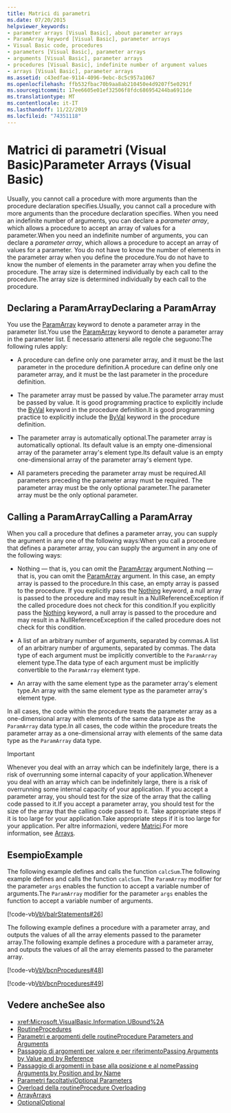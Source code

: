 ```yaml
---
title: Matrici di parametri
ms.date: 07/20/2015
helpviewer_keywords:
- parameter arrays [Visual Basic], about parameter arrays
- ParamArray keyword [Visual Basic], parameter arrays
- Visual Basic code, procedures
- parameters [Visual Basic], parameter arrays
- arguments [Visual Basic], parameter arrays
- procedures [Visual Basic], indefinite number of argument values
- arrays [Visual Basic], parameter arrays
ms.assetid: c43edfae-9114-4096-9ebc-8c5c957a1067
ms.openlocfilehash: ffb532fbac70b9aa8ab210450e4d9207f5e0291f
ms.sourcegitcommit: 17ee6605e01ef32506f8fdc686954244ba6911de
ms.translationtype: MT
ms.contentlocale: it-IT
ms.lasthandoff: 11/22/2019
ms.locfileid: "74351118"
---
```

# <a name="parameter-arrays-visual-basic"></a><span data-ttu-id="379ce-102">Matrici di parametri (Visual Basic)</span><span class="sxs-lookup"><span data-stu-id="379ce-102">Parameter Arrays (Visual Basic)</span></span>
<span data-ttu-id="379ce-103">Usually, you cannot call a procedure with more arguments than the procedure declaration specifies.</span><span class="sxs-lookup"><span data-stu-id="379ce-103">Usually, you cannot call a procedure with more arguments than the procedure declaration specifies.</span></span> <span data-ttu-id="379ce-104">When you need an indefinite number of arguments, you can declare a *parameter array*, which allows a procedure to accept an array of values for a parameter.</span><span class="sxs-lookup"><span data-stu-id="379ce-104">When you need an indefinite number of arguments, you can declare a *parameter array*, which allows a procedure to accept an array of values for a parameter.</span></span> <span data-ttu-id="379ce-105">You do not have to know the number of elements in the parameter array when you define the procedure.</span><span class="sxs-lookup"><span data-stu-id="379ce-105">You do not have to know the number of elements in the parameter array when you define the procedure.</span></span> <span data-ttu-id="379ce-106">The array size is determined individually by each call to the procedure.</span><span class="sxs-lookup"><span data-stu-id="379ce-106">The array size is determined individually by each call to the procedure.</span></span>  
  
## <a name="declaring-a-paramarray"></a><span data-ttu-id="379ce-107">Declaring a ParamArray</span><span class="sxs-lookup"><span data-stu-id="379ce-107">Declaring a ParamArray</span></span>  
 <span data-ttu-id="379ce-108">You use the [ParamArray](../../../../visual-basic/language-reference/modifiers/paramarray.md) keyword to denote a parameter array in the parameter list.</span><span class="sxs-lookup"><span data-stu-id="379ce-108">You use the [ParamArray](../../../../visual-basic/language-reference/modifiers/paramarray.md) keyword to denote a parameter array in the parameter list.</span></span> <span data-ttu-id="379ce-109">È necessario attenersi alle regole che seguono:</span><span class="sxs-lookup"><span data-stu-id="379ce-109">The following rules apply:</span></span>  
  
- <span data-ttu-id="379ce-110">A procedure can define only one parameter array, and it must be the last parameter in the procedure definition.</span><span class="sxs-lookup"><span data-stu-id="379ce-110">A procedure can define only one parameter array, and it must be the last parameter in the procedure definition.</span></span>  
  
- <span data-ttu-id="379ce-111">The parameter array must be passed by value.</span><span class="sxs-lookup"><span data-stu-id="379ce-111">The parameter array must be passed by value.</span></span> <span data-ttu-id="379ce-112">It is good programming practice to explicitly include the [ByVal](../../../../visual-basic/language-reference/modifiers/byval.md) keyword in the procedure definition.</span><span class="sxs-lookup"><span data-stu-id="379ce-112">It is good programming practice to explicitly include the [ByVal](../../../../visual-basic/language-reference/modifiers/byval.md) keyword in the procedure definition.</span></span>  
  
- <span data-ttu-id="379ce-113">The parameter array is automatically optional.</span><span class="sxs-lookup"><span data-stu-id="379ce-113">The parameter array is automatically optional.</span></span> <span data-ttu-id="379ce-114">Its default value is an empty one-dimensional array of the parameter array's element type.</span><span class="sxs-lookup"><span data-stu-id="379ce-114">Its default value is an empty one-dimensional array of the parameter array's element type.</span></span>  
  
- <span data-ttu-id="379ce-115">All parameters preceding the parameter array must be required.</span><span class="sxs-lookup"><span data-stu-id="379ce-115">All parameters preceding the parameter array must be required.</span></span> <span data-ttu-id="379ce-116">The parameter array must be the only optional parameter.</span><span class="sxs-lookup"><span data-stu-id="379ce-116">The parameter array must be the only optional parameter.</span></span>  
  
## <a name="calling-a-paramarray"></a><span data-ttu-id="379ce-117">Calling a ParamArray</span><span class="sxs-lookup"><span data-stu-id="379ce-117">Calling a ParamArray</span></span>  
 <span data-ttu-id="379ce-118">When you call a procedure that defines a parameter array, you can supply the argument in any one of the following ways:</span><span class="sxs-lookup"><span data-stu-id="379ce-118">When you call a procedure that defines a parameter array, you can supply the argument in any one of the following ways:</span></span>  
  
- <span data-ttu-id="379ce-119">Nothing — that is, you can omit the [ParamArray](../../../../visual-basic/language-reference/modifiers/paramarray.md) argument.</span><span class="sxs-lookup"><span data-stu-id="379ce-119">Nothing — that is, you can omit the [ParamArray](../../../../visual-basic/language-reference/modifiers/paramarray.md) argument.</span></span> <span data-ttu-id="379ce-120">In this case, an empty array is passed to the procedure.</span><span class="sxs-lookup"><span data-stu-id="379ce-120">In this case, an empty array is passed to the procedure.</span></span> <span data-ttu-id="379ce-121">If you explicitly pass the [Nothing](../../../../visual-basic/language-reference/nothing.md) keyword, a null array is passed to the procedure and may result in a NullReferenceException if the called procedure does not check for this condition.</span><span class="sxs-lookup"><span data-stu-id="379ce-121">If you explicitly pass the [Nothing](../../../../visual-basic/language-reference/nothing.md) keyword, a null array is passed to the procedure and may result in a NullReferenceException if the called procedure does not check for this condition.</span></span>
  
- <span data-ttu-id="379ce-122">A list of an arbitrary number of arguments, separated by commas.</span><span class="sxs-lookup"><span data-stu-id="379ce-122">A list of an arbitrary number of arguments, separated by commas.</span></span> <span data-ttu-id="379ce-123">The data type of each argument must be implicitly convertible to the `ParamArray` element type.</span><span class="sxs-lookup"><span data-stu-id="379ce-123">The data type of each argument must be implicitly convertible to the `ParamArray` element type.</span></span>  
  
- <span data-ttu-id="379ce-124">An array with the same element type as the parameter array's element type.</span><span class="sxs-lookup"><span data-stu-id="379ce-124">An array with the same element type as the parameter array's element type.</span></span>  
  
 <span data-ttu-id="379ce-125">In all cases, the code within the procedure treats the parameter array as a one-dimensional array with elements of the same data type as the `ParamArray` data type.</span><span class="sxs-lookup"><span data-stu-id="379ce-125">In all cases, the code within the procedure treats the parameter array as a one-dimensional array with elements of the same data type as the `ParamArray` data type.</span></span>  
  
> [!IMPORTANT]
> <span data-ttu-id="379ce-126">Whenever you deal with an array which can be indefinitely large, there is a risk of overrunning some internal capacity of your application.</span><span class="sxs-lookup"><span data-stu-id="379ce-126">Whenever you deal with an array which can be indefinitely large, there is a risk of overrunning some internal capacity of your application.</span></span> <span data-ttu-id="379ce-127">If you accept a parameter array, you should test for the size of the array that the calling code passed to it.</span><span class="sxs-lookup"><span data-stu-id="379ce-127">If you accept a parameter array, you should test for the size of the array that the calling code passed to it.</span></span> <span data-ttu-id="379ce-128">Take appropriate steps if it is too large for your application.</span><span class="sxs-lookup"><span data-stu-id="379ce-128">Take appropriate steps if it is too large for your application.</span></span> <span data-ttu-id="379ce-129">Per altre informazioni, vedere [Matrici](../../../../visual-basic/programming-guide/language-features/arrays/index.md).</span><span class="sxs-lookup"><span data-stu-id="379ce-129">For more information, see [Arrays](../../../../visual-basic/programming-guide/language-features/arrays/index.md).</span></span>  
  
## <a name="example"></a><span data-ttu-id="379ce-130">Esempio</span><span class="sxs-lookup"><span data-stu-id="379ce-130">Example</span></span>  
 <span data-ttu-id="379ce-131">The following example defines and calls the function `calcSum`.</span><span class="sxs-lookup"><span data-stu-id="379ce-131">The following example defines and calls the function `calcSum`.</span></span> <span data-ttu-id="379ce-132">The `ParamArray` modifier for the parameter `args` enables the function to accept a variable number of arguments.</span><span class="sxs-lookup"><span data-stu-id="379ce-132">The `ParamArray` modifier for the parameter `args` enables the function to accept a variable number of arguments.</span></span>  
  
 [!code-vb[VbVbalrStatements#26](~/samples/snippets/visualbasic/VS_Snippets_VBCSharp/VbVbalrStatements/VB/Class1.vb#26)]  
  
 <span data-ttu-id="379ce-133">The following example defines a procedure with a parameter array, and outputs the values of all the array elements passed to the parameter array.</span><span class="sxs-lookup"><span data-stu-id="379ce-133">The following example defines a procedure with a parameter array, and outputs the values of all the array elements passed to the parameter array.</span></span>  
  
 [!code-vb[VbVbcnProcedures#48](~/samples/snippets/visualbasic/VS_Snippets_VBCSharp/VbVbcnProcedures/VB/Class1.vb#48)]  
  
 [!code-vb[VbVbcnProcedures#49](~/samples/snippets/visualbasic/VS_Snippets_VBCSharp/VbVbcnProcedures/VB/Class1.vb#49)]  
  
## <a name="see-also"></a><span data-ttu-id="379ce-134">Vedere anche</span><span class="sxs-lookup"><span data-stu-id="379ce-134">See also</span></span>

- <xref:Microsoft.VisualBasic.Information.UBound%2A>
- [<span data-ttu-id="379ce-135">Routine</span><span class="sxs-lookup"><span data-stu-id="379ce-135">Procedures</span></span>](./index.md)
- [<span data-ttu-id="379ce-136">Parametri e argomenti delle routine</span><span class="sxs-lookup"><span data-stu-id="379ce-136">Procedure Parameters and Arguments</span></span>](./procedure-parameters-and-arguments.md)
- [<span data-ttu-id="379ce-137">Passaggio di argomenti per valore e per riferimento</span><span class="sxs-lookup"><span data-stu-id="379ce-137">Passing Arguments by Value and by Reference</span></span>](./passing-arguments-by-value-and-by-reference.md)
- [<span data-ttu-id="379ce-138">Passaggio di argomenti in base alla posizione e al nome</span><span class="sxs-lookup"><span data-stu-id="379ce-138">Passing Arguments by Position and by Name</span></span>](./passing-arguments-by-position-and-by-name.md)
- [<span data-ttu-id="379ce-139">Parametri facoltativi</span><span class="sxs-lookup"><span data-stu-id="379ce-139">Optional Parameters</span></span>](./optional-parameters.md)
- [<span data-ttu-id="379ce-140">Overload della routine</span><span class="sxs-lookup"><span data-stu-id="379ce-140">Procedure Overloading</span></span>](./procedure-overloading.md)
- [<span data-ttu-id="379ce-141">Array</span><span class="sxs-lookup"><span data-stu-id="379ce-141">Arrays</span></span>](../../../../visual-basic/programming-guide/language-features/arrays/index.md)
- [<span data-ttu-id="379ce-142">Optional</span><span class="sxs-lookup"><span data-stu-id="379ce-142">Optional</span></span>](../../../../visual-basic/language-reference/modifiers/optional.md)
